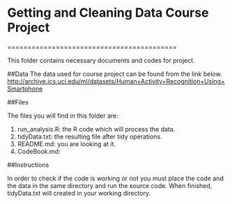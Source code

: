# Getting and Cleaning Data Course Project
==========================================

This folder contains necessary documents and codes for project.

##Data
The data used for course project can be found from the link below.
http://archive.ics.uci.edu/ml/datasets/Human+Activity+Recognition+Using+Smartphone

##Files

The files you will find in this folder are:

1. run_analysis.R: the R code which will process the data.
2. tidyData.txt: the resulting file after tidy operations.
3. README.md: you are looking at it.
4. CodeBook.md:

##Instructions

In order to check if the code is working or not you must place the code and the data
in the same directory and run the source code.
When finished, tidyData.txt will created in your working directory.


